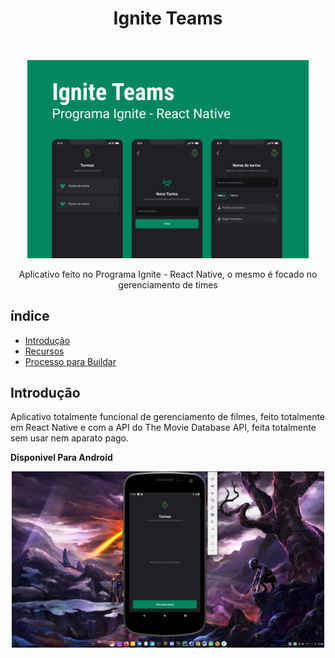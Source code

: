 
<h1 align="center"> Ignite Teams </h1> <br>
<p align="center">
    <img alt="CompassFlix" title="CompassFlix" src="./readme-assets/Capa.png" width="450">
  </a>
</p>

<p align="center">
  Aplicativo feito no Programa Ignite - React Native,
  o mesmo é focado no gerenciamento de times
</p>

## índice

- [Introdução](#introdução)
- [Recursos](#Recursos)
- [Processo para Buildar](#build-process)

<!-- END doctoc generated TOC please keep comment here to allow auto update -->

## Introdução

<!-- [![Build Status](https://travis-ci.org/gitpoint/git-point-site.svg?branch=master&status=passed)](https://travis-ci.org/gitpoint/git-point-site.svg?branch=master) -->


Aplicativo totalmente funcional de gerenciamento de filmes, feito totalmente em React Native e com a API do The Movie Database API, feita totalmente sem usar nem aparato pago.

**Disponivel Para Android**

<p align="center">
  <img src = "./readme-assets/turmas.png" width=500>
</p>
